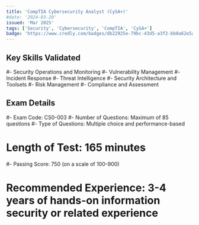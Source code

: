 ```yaml
---
title: 'CompTIA Cybersecurity Analyst (CySA+)'
#date: '2024-03-20'
issued: 'Mar 2025'
tags: ['Security', 'Cybersecurity', 'CompTIA', 'CySA+']
badge: 'https://www.credly.com/badges/db22925e-79bc-43d5-a3f2-bb8a62e5a2bb/public_url'
---
```


## Key Skills Validated
#- Security Operations and Monitoring
#- Vulnerability Management
#- Incident Response
#- Threat Intelligence
#- Security Architecture and Toolsets
#- Risk Management
#- Compliance and Assessment

## Exam Details
#- Exam Code: CS0-003
#- Number of Questions: Maximum of 85 questions
#- Type of Questions: Multiple choice and performance-based
# Length of Test: 165 minutes
#- Passing Score: 750 (on a scale of 100-900)
# Recommended Experience: 3-4 years of hands-on information security or related experience 